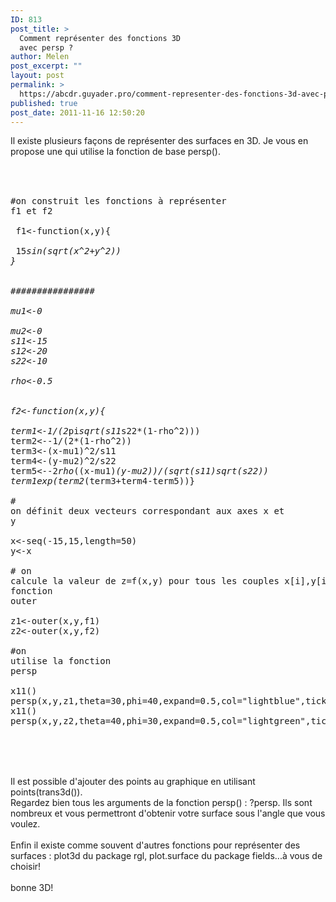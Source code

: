 ```yaml
---
ID: 813
post_title: >
  Comment représenter des fonctions 3D
  avec persp ?
author: Melen
post_excerpt: ""
layout: post
permalink: >
  https://abcdr.guyader.pro/comment-representer-des-fonctions-3d-avec-persp/
published: true
post_date: 2011-11-16 12:50:20
---
```

Il existe plusieurs façons de représenter des surfaces en 3D. Je vous en propose une qui utilise la fonction de base persp().<br /><br /> <pre lang='rsplus'><br /><br />#on construit les fonctions à représenter f1 et f2<br /><br /> f1&lt;-function(x,y){<br />    15*sin(sqrt(x^2+y^2))<br />}<br /><br /><br />################<br /><br />mu1&lt;-0 <br />mu2&lt;-0 <br />s11&lt;-15 <br />s12&lt;-20 <br />s22&lt;-10 <br />rho&lt;-0.5 <br /><br />f2&lt;-function(x,y){<br /><br />term1&lt;-1/(2*pi*sqrt(s11*s22*(1-rho^2)))<br />term2&lt;--1/(2*(1-rho^2))<br />term3&lt;-(x-mu1)^2/s11<br />term4&lt;-(y-mu2)^2/s22<br />term5&lt;--2*rho*((x-mu1)*(y-mu2))/(sqrt(s11)*sqrt(s22))<br />term1*exp(term2*(term3+term4-term5))}<br /><br /># on définit deux vecteurs correspondant aux axes x et y<br /><br />x&lt;-seq(-15,15,length=50)<br />y&lt;-x<br /><br /># on calcule la valeur de z=f(x,y) pour tous les couples x[i],y[i] avec la fonction outer<br /><br />z1&lt;-outer(x,y,f1)<br />z2&lt;-outer(x,y,f2)<br /><br />#on utilise la fonction persp<br /><br />x11()<br />persp(x,y,z1,theta=30,phi=40,expand=0.5,col="lightblue",ticktype="detailed")<br />x11()<br />persp(x,y,z2,theta=40,phi=30,expand=0.5,col="lightgreen",ticktype="detailed")<br /><br /><br /></pre> <br /><br />Il est possible d'ajouter des points au graphique en utilisant points(trans3d()).<br />Regardez bien tous les arguments de la fonction persp() : ?persp. Ils sont nombreux et vous permettront d'obtenir votre surface sous l'angle que vous voulez.<br /><br />Enfin il existe comme souvent d'autres fonctions pour représenter des surfaces : plot3d du package rgl, plot.surface du package fields...à vous de choisir!<br /><br />bonne 3D!<br /><br />